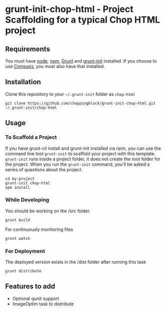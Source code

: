 # grunt-init-chop-html - Project Scaffolding for a typical Chop HTML project

## Requirements

You must have [node](http://nodejs.org), [npm](https://npmjs.org), [Grunt](http://gruntjs.com/) and [grunt-init](http://gruntjs.com/project-scaffolding) installed. If you choose to use [Compass](http://compass-style.org), you must also have that installed.

## Installation

Clone this repository to your `~/.grunt-init` folder as `chop-html`

```
git clone https://github.com/choppingblock/grunt-init-chop-html.git ~/.grunt-init/chop-html
```

## Usage

### To Scaffold a Project

If you have grunt-cli install and grunt-init installed via npm, you can use the command line tool `grunt-init` to scaffold your project with this template. `grunt-init` runs inside a project folder, it does not create the root folder for the project. When you run the `grunt-init` command, you'll be asked a series of questions about the project.

```
cd my-project
grunt-init chop-html
npm install
```

### While Developing

You should be working on the /src folder. 

```
grunt build
```

For continuously monitoring files

```
grunt watch
```

### For Deployment

The deployed version exists in the /dist folder after running this task

```
grunt distribute
```

## Features to add
* Optional qunit support
* ImageOptim task to distribute



